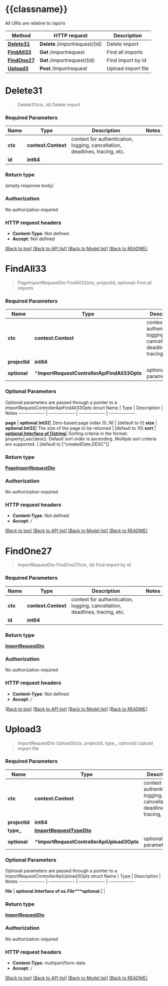# {{classname}}

All URIs are relative to */api/rs*

Method | HTTP request | Description
------------- | ------------- | -------------
[**Delete31**](ImportRequestControllerApi.md#Delete31) | **Delete** /importrequest/{id} | Delete import
[**FindAll33**](ImportRequestControllerApi.md#FindAll33) | **Get** /importrequest | Find all imports
[**FindOne27**](ImportRequestControllerApi.md#FindOne27) | **Get** /importrequest/{id} | Find import by id
[**Upload3**](ImportRequestControllerApi.md#Upload3) | **Post** /importrequest | Upload import file

# **Delete31**
> Delete31(ctx, id)
Delete import

### Required Parameters

Name | Type | Description  | Notes
------------- | ------------- | ------------- | -------------
 **ctx** | **context.Context** | context for authentication, logging, cancellation, deadlines, tracing, etc.
  **id** | **int64**|  | 

### Return type

 (empty response body)

### Authorization

No authorization required

### HTTP request headers

 - **Content-Type**: Not defined
 - **Accept**: Not defined

[[Back to top]](#) [[Back to API list]](../README.md#documentation-for-api-endpoints) [[Back to Model list]](../README.md#documentation-for-models) [[Back to README]](../README.md)

# **FindAll33**
> PageImportRequestDto FindAll33(ctx, projectId, optional)
Find all imports

### Required Parameters

Name | Type | Description  | Notes
------------- | ------------- | ------------- | -------------
 **ctx** | **context.Context** | context for authentication, logging, cancellation, deadlines, tracing, etc.
  **projectId** | **int64**|  | 
 **optional** | ***ImportRequestControllerApiFindAll33Opts** | optional parameters | nil if no parameters

### Optional Parameters
Optional parameters are passed through a pointer to a ImportRequestControllerApiFindAll33Opts struct
Name | Type | Description  | Notes
------------- | ------------- | ------------- | -------------

 **page** | **optional.Int32**| Zero-based page index (0..N) | [default to 0]
 **size** | **optional.Int32**| The size of the page to be returned | [default to 10]
 **sort** | [**optional.Interface of []string**](string.md)| Sorting criteria in the format: property(,asc|desc). Default sort order is ascending. Multiple sort criteria are supported. | [default to [&quot;createdDate,DESC&quot;]]

### Return type

[**PageImportRequestDto**](PageImportRequestDto.md)

### Authorization

No authorization required

### HTTP request headers

 - **Content-Type**: Not defined
 - **Accept**: */*

[[Back to top]](#) [[Back to API list]](../README.md#documentation-for-api-endpoints) [[Back to Model list]](../README.md#documentation-for-models) [[Back to README]](../README.md)

# **FindOne27**
> ImportRequestDto FindOne27(ctx, id)
Find import by id

### Required Parameters

Name | Type | Description  | Notes
------------- | ------------- | ------------- | -------------
 **ctx** | **context.Context** | context for authentication, logging, cancellation, deadlines, tracing, etc.
  **id** | **int64**|  | 

### Return type

[**ImportRequestDto**](ImportRequestDto.md)

### Authorization

No authorization required

### HTTP request headers

 - **Content-Type**: Not defined
 - **Accept**: */*

[[Back to top]](#) [[Back to API list]](../README.md#documentation-for-api-endpoints) [[Back to Model list]](../README.md#documentation-for-models) [[Back to README]](../README.md)

# **Upload3**
> ImportRequestDto Upload3(ctx, projectId, type_, optional)
Upload import file

### Required Parameters

Name | Type | Description  | Notes
------------- | ------------- | ------------- | -------------
 **ctx** | **context.Context** | context for authentication, logging, cancellation, deadlines, tracing, etc.
  **projectId** | **int64**|  | 
  **type_** | [**ImportRequestTypeDto**](.md)|  | 
 **optional** | ***ImportRequestControllerApiUpload3Opts** | optional parameters | nil if no parameters

### Optional Parameters
Optional parameters are passed through a pointer to a ImportRequestControllerApiUpload3Opts struct
Name | Type | Description  | Notes
------------- | ------------- | ------------- | -------------


 **file** | **optional.Interface of *os.File****optional.**|  | 

### Return type

[**ImportRequestDto**](ImportRequestDto.md)

### Authorization

No authorization required

### HTTP request headers

 - **Content-Type**: multipart/form-data
 - **Accept**: */*

[[Back to top]](#) [[Back to API list]](../README.md#documentation-for-api-endpoints) [[Back to Model list]](../README.md#documentation-for-models) [[Back to README]](../README.md)

